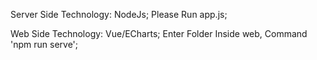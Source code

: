 Server Side Technology: NodeJs;
Please Run app.js;

Web Side Technology: Vue/ECharts;
Enter Folder Inside web, Command 'npm run serve';
